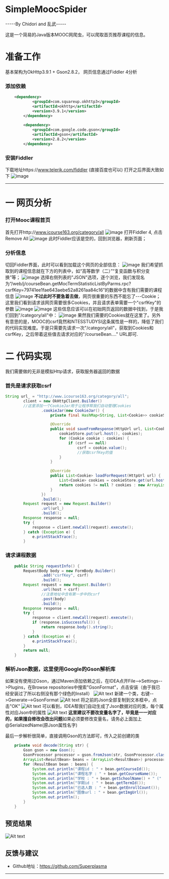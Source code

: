  SimpleMoocSpider
 ===========


-----By Chidori and 乱武-----

这是一个简易的Java版本MOOC网爬虫，可以爬取首页推荐课程的信息。



# 准备工作

基本架构为OkHttp3.9.1 + Gson2.8.2， 网页信息通过Fiddler 4分析

### 添加依赖
``` xml
	<dependency>
            <groupId>com.squareup.okhttp3</groupId>
            <artifactId>okhttp</artifactId>
            <version>3.9.1</version>
        </dependency>
        
        <dependency>
            <groupId>com.google.code.gson</groupId>
            <artifactId>gson</artifactId>
            <version>2.8.2</version>
        </dependency>
```
### 安装Fiddler

下载地址https://www.telerik.com/fiddler (直接百度也可以)
打开之后界面大致如下
![image](https://github.com/Superplasma/SimpleMoocSpider/raw/master/images/fiddler1.png)


----------

# 一 网页分析
###  打开Mooc课程首页
首先打开http://www.icourse163.org/category/all
![image](https://github.com/Superplasma/SimpleMoocSpider/raw/master/images/mooc1.png)
打开Fiddler 4, 点击Remove All
![image](https://github.com/Superplasma/SimpleMoocSpider/raw/master/images/fiddler2.png)
此时Fiddler应该是空的，回到浏览器，刷新页面；
### 分析信息
切回Fiddler界面，此时可以看到加载这个网页的全部信息：
![image](https://github.com/Superplasma/SimpleMoocSpider/raw/master/images/fiddler3.png)
我们希望抓取到的课程信息就在下方的列表中，如“高等数学（二）”“复变函数与积分变换”等；
![image](https://github.com/Superplasma/SimpleMoocSpider/raw/master/images/mooc2.png)
选择右侧列表的"JSON"选项，逐个浏览，我们发现名为“/web/j/courseBean.getMocTermStatisticListByParms.rpc?csrfKey=79741ee1fae643aebe52a8261aa84c16”的数据中含有我们需要的课程信息
![image](https://github.com/Superplasma/SimpleMoocSpider/raw/master/images/json.png)
**不过此时不要急着去做**，网页很重要的东西不能忘了---Cookie；这里我们看到请求该网页需要很多Cookies，并且请求表单需要一个"csrfKey"的参数
![image](https://github.com/Superplasma/SimpleMoocSpider/raw/master/images/cookies1.png)
![image](https://github.com/Superplasma/SimpleMoocSpider/raw/master/images/webform.png)
这些信息应该可以在初始网页返回的数据中找到，于是我们回到"/category/all"中：
![image](https://github.com/Superplasma/SimpleMoocSpider/raw/master/images/cookies2.png)
果然我们需要的Cookies就在这里了。另外有意思的是，MOOC的csrf竟然和NTESSTUDYSI这条属性是一样的，降低了我们的代码实现难度。于是只需要先请求一次"/category/all"，获取到Cookies和csrfKey，之后带着这些值去请求对应的"/courseBean...." URL即可.




# 二 代码实现

我们需要做的无非是模拟Http请求，获取服务器返回的数据
### 首先是请求获取csrf

    
``` java
String url_ = "http://www.icourse163.org/category/all";
        client = new OkHttpClient.Builder()
        //这里添加一个CookieJar用于让程序帮我们自动管理Cookies
                .cookieJar(new CookieJar() {
                    private final HashMap<String, List<Cookie>> cookieStore = new HashMap<>();

                    @Override
                    public void saveFromResponse(HttpUrl url, List<Cookie> cookies) {
                        cookieStore.put(url.host(), cookies);
                        for (Cookie cookie : cookies) {
                            if (csrf == null)
                                csrf = cookie.value();
                                //获取csrfKey的值
                        }
                    }

                    @Override
                    public List<Cookie> loadForRequest(HttpUrl url) {
                        List<Cookie> cookies = cookieStore.get(url.host());
                        return cookies != null ? cookies : new ArrayList<Cookie>();
                    }
                })
                .build();
        Request request = new Request.Builder()
                .url(url_)
                .build();
        Response response = null;
        try {
            response = client.newCall(request).execute();
        } catch (Exception e) {
            e.printStackTrace();
        }
```
### 请求课程数据
```java
    public String requestInfo() {
        RequestBody body = new FormBody.Builder()
                .add("csrfKey", csrf)
                .build();
        Request request = new Request.Builder()
                .url(host + csrf)
                //注意地址中含有第一步中的csrf
                .post(body)
                .build();
        Response response = null;
        try {
            response = client.newCall(request).execute();
            if (response.isSuccessful()) {
                return response.body().string();
            }
        } catch (Exception e) {
            e.printStackTrace();
        }
        return null;
    }
```
### 解析Json数据，这里使用Google的Gson解析库
如果没有使用过Gson，通过Maven添加依赖之后，在IDEA点开File-->Settings-->Plugins，在Browse repositories中搜索"GsonFormat"，点击安装（由于我已经安装过了所以右侧没有那个绿色的Install）
![Alt text](1512318408493.png)
新建一个类，右键-->Generate-->GsonFormat
![Alt text](./1512318487494.png)
将之前的Json全部复制到文本框中，点击"OK"
![Alt text](1512318552769.png)
可以看到，IDEA帮我们自动生成了Json数据对应的类，每个属性对应Json中的属性
![Alt text](1512318610894.png)
**这里建议不要改变量名字了，毕竟是一一对应的，如果擅自修改会改出问题**如果必须要修改变量名，请务必上面加上@SerializedName(原Json属性名字)

最后一步解析很简单，直接调用Gson的方法即可，传入之前创建的类
```java
    private void decode(String str) {
        Gson gson = new Gson();
        GsonProcessor processor = gson.fromJson(str, GsonProcessor.class);
        ArrayList<ResultBean> beans = (ArrayList<ResultBean>) processor.getResult();
        for (ResultBean bean : beans) {
            System.out.println("课程id : " + bean.getCourseId());
            System.out.println("课程名字 : " + bean.getCourseName());
            System.out.println("学校 : " + bean.getSchoolName() + " (" + bean.getSchoolShortName() + ")");
            System.out.println("学期id : " + bean.getTermId());
            System.out.println("已选人数 : " + bean.getEnrollCount());
            System.out.println("图像url : " + bean.getImgUrl());
            System.out.println();
        }
    }
```
## 预览结果
![Alt text](1512318882567.png)



## 反馈与建议
- Github地址：<https://github.com/Superplasma>

---------

